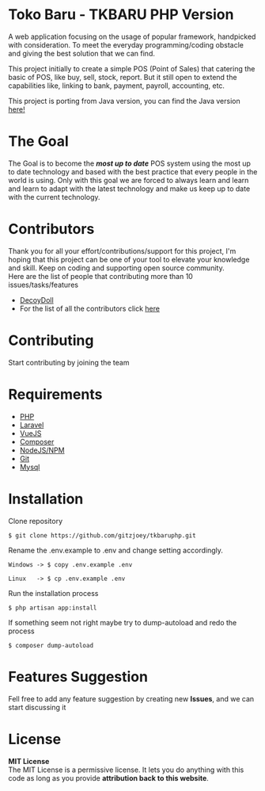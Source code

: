 # Toko Baru - TKBARU PHP Version

A web application focusing on the usage of popular framework, handpicked with consideration.
To meet the everyday programming/coding obstacle and giving the best solution that we can find.

This project initially to create a simple POS (Point of Sales) that catering the basic of POS,
like buy, sell, stock, report. But it still open to extend the capabilities like, linking to
bank, payment, payroll, accounting, etc.

This project is porting from Java version, you can find the Java version [here!](https://github.com/gitzjoey/tkbarujava/)

# The Goal
The Goal is to become the ***most up to date*** POS system using the most up to date technology and
based with the best practice that every people in the world is using. Only with this goal we are
forced to always learn and learn and learn to adapt with the latest technology and make us keep up to date
with the current technology.

# Contributors
Thank you for all your effort/contributions/support for this project, I'm hoping that this project can be one of your tool to elevate your knowledge and skill. Keep on coding and supporting open source community.  
Here are the list of people that contributing more than 10 issues/tasks/features
 * [DecoyDoll](http://github.com/DecoyDoll)
 * For the list of all the contributors click [here](https://github.com/GitzJoey/TKBARUPHP/graphs/contributors)

# Contributing
Start contributing by joining the team

# Requirements
* [PHP](http://php.net)
* [Laravel](http://www.laravel.com)
* [VueJS](http://www.vuejs.org)
* [Composer](http://getcomposer.org) 
* [NodeJS/NPM](http://nodejs.org)
* [Git](http://git-scm.com)
* [Mysql](http://mysql.com)

# Installation
Clone repository
```
$ git clone https://github.com/gitzjoey/tkbaruphp.git
```

Rename the .env.example to .env and change setting accordingly.
```
Windows -> $ copy .env.example .env
  
Linux   -> $ cp .env.example .env
```

Run the installation process
```
$ php artisan app:install
```

If something seem not right maybe try to dump-autoload and redo the process
```
$ composer dump-autoload
```

# Features Suggestion
Fell free to add any feature suggestion by creating new **Issues**, and we can start discussing it

# License
**MIT License**  
The MIT License is a permissive license. It lets you do anything with this code as long as you provide **attribution back to this website**. 